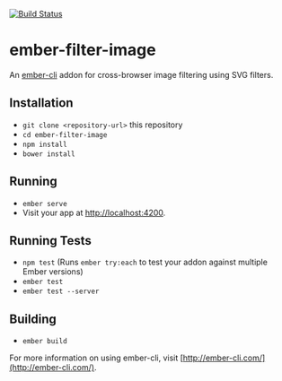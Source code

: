 [![Build Status](https://travis-ci.org/adfinis-sygroup/ember-filter-image.svg?branch=master)](https://travis-ci.org/adfinis-sygroup/ember-filter-image)

# ember-filter-image

An [ember-cli](http://www.ember-cli.com) addon for cross-browser image filtering using SVG filters.

## Installation

* `git clone <repository-url>` this repository
* `cd ember-filter-image`
* `npm install`
* `bower install`

## Running

* `ember serve`
* Visit your app at [http://localhost:4200](http://localhost:4200).

## Running Tests

* `npm test` (Runs `ember try:each` to test your addon against multiple Ember versions)
* `ember test`
* `ember test --server`

## Building

* `ember build`

For more information on using ember-cli, visit [http://ember-cli.com/](http://ember-cli.com/).
